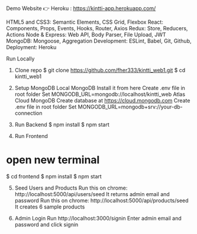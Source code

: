 Demo Website
👉 Heroku : https://kintti-app.herokuapp.com/

HTML5 and CSS3: Semantic Elements, CSS Grid, Flexbox
React: Components, Props, Events, Hooks, Router, Axios
Redux: Store, Reducers, Actions
Node & Express: Web API, Body Parser, File Upload, JWT
MongoDB: Mongoose, Aggregation
Development: ESLint, Babel, Git, Github,
Deployment: Heroku


Run Locally

1. Clone repo
$ git clone https://github.com/fher333/kintti_web1.git
$ cd kintti_web1

2. Setup MongoDB
Local MongoDB
Install it from here
Create .env file in root folder
Set MONGODB_URL=mongodb://localhost/kintti_web
Atlas Cloud MongoDB
Create database at https://cloud.mongodb.com
Create .env file in root folder
Set MONGODB_URL=mongodb+srv://your-db-connection

3. Run Backend
$ npm install
$ npm start

4. Run Frontend
# open new terminal
$ cd frontend
$ npm install
$ npm start

5. Seed Users and Products
Run this on chrome: http://localhost:5000/api/users/seed
It returns admin email and password
Run this on chrome: http://localhost:5000/api/products/seed
It creates 6 sample products

6. Admin Login
Run http://localhost:3000/signin
Enter admin email and password and click signin